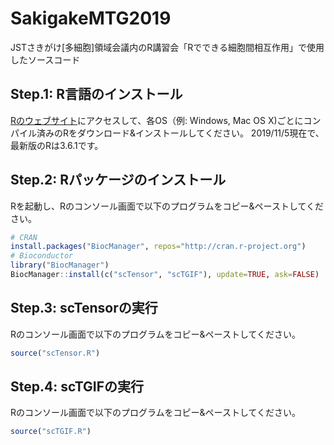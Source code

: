 # SakigakeMTG2019
JSTさきがけ[多細胞]領域会議内のR講習会「Rでできる細胞間相互作用」で使用したソースコード

## Step.1: R言語のインストール

[Rのウェブサイト](https://cran.ism.ac.jp)にアクセスして、各OS（例: Windows, Mac OS X)ごとにコンパイル済みのRをダウンロード&インストールしてください。
2019/11/5現在で、最新版のRは3.6.1です。

## Step.2: Rパッケージのインストール

Rを起動し、Rのコンソール画面で以下のプログラムをコピー&ペーストしてください。

```r
# CRAN
install.packages("BiocManager", repos="http://cran.r-project.org")
# Bioconductor
library("BiocManager")
BiocManager::install(c("scTensor", "scTGIF"), update=TRUE, ask=FALSE)
```

## Step.3: scTensorの実行

Rのコンソール画面で以下のプログラムをコピー&ペーストしてください。

```r
source("scTensor.R")
```

## Step.4: scTGIFの実行

Rのコンソール画面で以下のプログラムをコピー&ペーストしてください。

```r
source("scTGIF.R")
```

